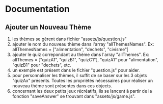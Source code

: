 # Documentation

## Ajouter un Nouveau Thème

1. les thèmes se gèrent dans fichier "assets/js/question.js"
2. ajouter le nom du nouveau thème dans l'array "allThemesNames". Ex: allThemesNames = ["alimentation", "dechets", "civisme"]
3. ajouter le quiz correpondant au thème dans l'array "allThemes". Ex: allThemes = ["quizA1", "quizB1", "quizC1"], "quizA1" pour "alimentation", "quizB1" pour "dechets", etc.
4. un exemple est présent dans le fichier "question.js" pour aider.
5. pour personnaliser les thèmes, il suffit de se baser sur les 3 objets "quizAx" présents. Toutes les propriétés nécessaires pour réaliser un nouveau thème sont présentes dans ces objects.
6. concernant les deux petits jeux récréatifs, ils se lancent à partir de la fonction "saveAnswer" se trouvant dans "assets/js/game.js".